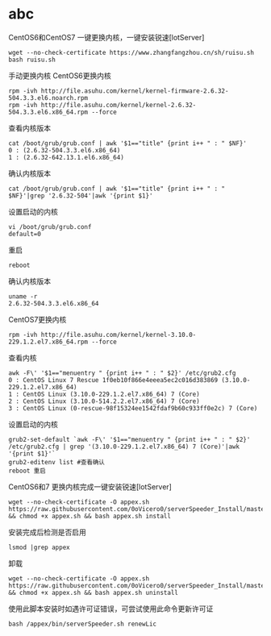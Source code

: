 # abc

CentOS6和CentOS7 一键更换内核，一键安装锐速[lotServer]
````
wget --no-check-certificate https://www.zhangfangzhou.cn/sh/ruisu.sh
bash ruisu.sh
`````
手动更换内核
CentOS6更换内核
`````
rpm -ivh http://file.asuhu.com/kernel/kernel-firmware-2.6.32-504.3.3.el6.noarch.rpm
rpm -ivh http://file.asuhu.com/kernel/kernel-2.6.32-504.3.3.el6.x86_64.rpm --force
`````
查看内核版本
````
cat /boot/grub/grub.conf | awk '$1=="title" {print i++ " : " $NF}'
0 : (2.6.32-504.3.3.el6.x86_64)
1 : (2.6.32-642.13.1.el6.x86_64)
`````
确认内核版本
`````
cat /boot/grub/grub.conf | awk '$1=="title" {print i++ " : " $NF}'|grep '2.6.32-504'|awk '{print $1}'
`````
设置启动的内核
````
vi /boot/grub/grub.conf
default=0
````
重启
````
reboot
`````
确认内核版本
`````
uname -r
2.6.32-504.3.3.el6.x86_64
`````
CentOS7更换内核
````
rpm -ivh http://file.asuhu.com/kernel/kernel-3.10.0-229.1.2.el7.x86_64.rpm --force
`````
查看内核
`````
awk -F\' '$1=="menuentry " {print i++ " : " $2}' /etc/grub2.cfg
0 : CentOS Linux 7 Rescue 1f0eb10f866e4eeea5ec2c016d383869 (3.10.0-229.1.2.el7.x86_64)
1 : CentOS Linux (3.10.0-229.1.2.el7.x86_64) 7 (Core)
2 : CentOS Linux (3.10.0-514.2.2.el7.x86_64) 7 (Core)
3 : CentOS Linux (0-rescue-98f15324ee1542fdaf9b60c933ff0e2c) 7 (Core)
``````
设置启动的内核
`````
grub2-set-default `awk -F\' '$1=="menuentry " {print i++ " : " $2}' /etc/grub2.cfg | grep '(3.10.0-229.1.2.el7.x86_64) 7 (Core)'|awk '{print $1}'`
grub2-editenv list #查看确认
reboot 重启
``````
CentOS6和7 更换内核完成一键安装锐速[lotServer]
`````
wget --no-check-certificate -O appex.sh https://raw.githubusercontent.com/0oVicero0/serverSpeeder_Install/master/appex.sh && chmod +x appex.sh && bash appex.sh install
`````
安装完成后检测是否启用
`````
lsmod |grep appex
````````
卸载
`````
wget --no-check-certificate -O appex.sh https://raw.githubusercontent.com/0oVicero0/serverSpeeder_Install/master/appex.sh && chmod +x appex.sh && bash appex.sh uninstall
`````
使用此脚本安装时如遇许可证错误，可尝试使用此命令更新许可证
````
bash /appex/bin/serverSpeeder.sh renewLic
``````
